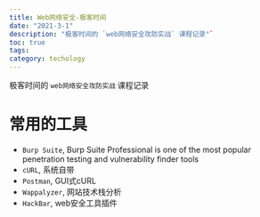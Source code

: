 ```yaml
---
title: Web网络安全-极客时间
date: "2021-3-1"
description: "极客时间的 `web网络安全攻防实战` 课程记录"`
toc: true
tags: 
category: techology
---
```


极客时间的 `web网络安全攻防实战` 课程记录

# 常用的工具
- `Burp Suite`, Burp Suite Professional is one of the most popular penetration testing and vulnerability finder tools
- `cURL`, 系统自带
- `Postman`, GUI式cURL
- `Wappalyzer`, 网站技术栈分析
- `HackBar`, web安全工具插件